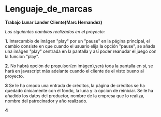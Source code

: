# Lenguaje_de_marcas
**Trabajo Lunar Lander**
**Cliente(Marc Hernandez)**

*Los siguientes cambios realizados en el proyecto:*

**1.** Intercambio de imágen "play" por un "pause" en la página principal, el cambio consiste en que cuando el usuario elija la opción "pause", se añada una imágen "play" centrada en la pantalla y así poder reanudar el juego con la función "play".

**2.** No habrá opción de propulsor(en imágen),será toda la pantalla en si, se hará en javascript más adelante cuando el cliente de el visto bueno al proyecto.

**3** Se le ha creado una entrada de créditos, la página de créditos se ha quedado únicamente con el fondo, la luna y la opción de reiniciar. Se le ha añadido los datos del productor, nombre de la empresa que lo realiza, nombre del patrocinador y año realizado.

**4** 



